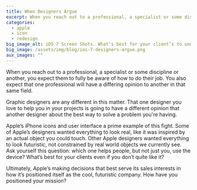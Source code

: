 ```yaml
---
title: When Designers Argue
excerpt: When you reach out to a professional, a specialist or some discipline or another, you expect them to fully be aware of how to do their job. You also expect that one professional will have a differing opinion to another in that same field.
categories:
  - apple
  - icon
  - redesign
big_image_alt: iOS 7 Screen Shots. What’s best for your client’s to understand what you intend to help them?
big_image: /assets/img/blog/ios-7-designers-argue.png
aux_images: ""
---
```

When you reach out to a professional, a specialist or some discipline or another, you expect them to fully be aware of how to do their job. You also expect that one professional will have a differing opinion to another in that same field.

Graphic designers are any different in this matter. That one designer you love to help you in your projects is going to have a different opinion that another designer about the best way to solve a problem you're having. 

Apple&rsquo;s iPhone icons and user interface a prime example of this fight. Some of Apple&rsquo;s designers wanted everything to look real, like it was inspired by an actual object you could touch. Other Apple designers wanted everything to look futuristic, not constrained by real world objects we currently see. Ask yourself this question: which one helps people, but not just you, use the device? What&rsquo;s best for your clients even if you don&rsquo;t quite like it?

Ultimately, Apple&rsquo;s making decisions that best serve its sales interests in how it&rsquo;s positioned itself as the cool, futuristic company. How have you positioned your mission?